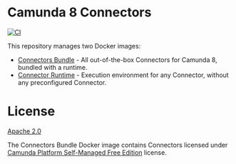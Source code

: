 # Camunda 8 Connectors

[![CI](https://github.com/camunda/connectors-bundle/actions/workflows/CI.yml/badge.svg)](https://github.com/camunda/connectors-bundle/actions/workflows/CI.yml)

This repository manages two Docker images:
* [Connectors Bundle](./bundle) - All out-of-the-box Connectors for Camunda 8, bundled with a runtime.
* [Connector Runtime](./runtime) - Execution environment for any Connector, without any preconfigured Connector.

# License

[Apache 2.0](https://www.apache.org/licenses/LICENSE-2.0)

The Connectors Bundle Docker image contains Connectors licensed under [Camunda Platform Self-Managed Free Edition](https://camunda.com/legal/terms/cloud-terms-and-conditions/camunda-cloud-self-managed-free-edition-terms/) license.
